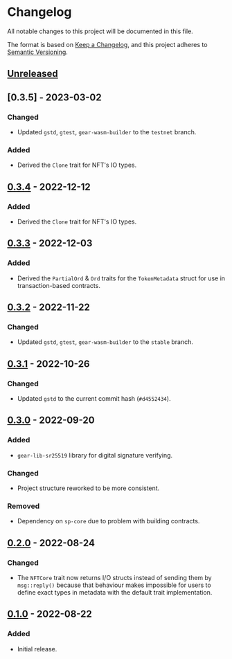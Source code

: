 # Changelog
All notable changes to this project will be documented in this file.

The format is based on [Keep a Changelog](https://keepachangelog.com/en/1.0.0/),
and this project adheres to [Semantic Versioning](https://semver.org/spec/v2.0.0.html).

## [Unreleased]

## [0.3.5] - 2023-03-02
### Changed
- Updated `gstd`, `gtest`, `gear-wasm-builder` to the `testnet` branch.

### Added
- Derived the `Clone` trait for NFT's IO types.
## [0.3.4] - 2022-12-12
### Added
- Derived the `Clone` trait for NFT's IO types.

## [0.3.3] - 2022-12-03
### Added
- Derived the `PartialOrd` & `Ord` traits for the `TokenMetadata` struct for use in transaction-based contracts.

## [0.3.2] - 2022-11-22
### Changed
- Updated `gstd`, `gtest`, `gear-wasm-builder` to the `stable` branch.

## [0.3.1] - 2022-10-26
### Changed
- Updated `gstd` to the current commit hash (`#d4552434`).

## [0.3.0] - 2022-09-20
### Added
- `gear-lib-sr25519` library for digital signature verifying.
### Changed
- Project structure reworked to be more consistent.
### Removed
- Dependency on `sp-core` due to problem with building contracts.

## [0.2.0] - 2022-08-24
### Changed
- The `NFTCore` trait now returns I/O structs instead of sending them by `msg::reply()` because that behaviour makes impossible for users to define exact types in metadata with the default trait implementation.

## [0.1.0] - 2022-08-22
### Added
- Initial release.

[Unreleased]: https://github.com/gear-dapps/gear-lib/compare/0.3.4...HEAD
[0.3.4]: https://github.com/gear-dapps/gear-lib/compare/0.3.3...0.3.4
[0.3.3]: https://github.com/gear-dapps/gear-lib/compare/0.3.2...0.3.3
[0.3.2]: https://github.com/gear-dapps/gear-lib/compare/0.3.1...0.3.2
[0.3.1]: https://github.com/gear-dapps/gear-lib/compare/0.3.0...0.3.1
[0.3.0]: https://github.com/gear-dapps/gear-lib/compare/0.2.0...0.3.0
[0.2.0]: https://github.com/gear-dapps/gear-lib/compare/0.1.0...0.2.0
[0.1.0]: https://github.com/gear-dapps/gear-lib/compare/67d2566...0.1.0
